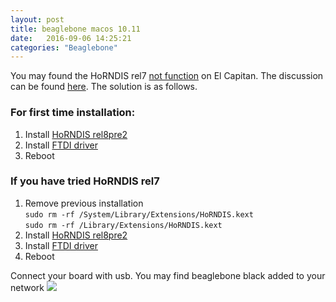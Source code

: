 ```yaml
---
layout: post
title: beaglebone macos 10.11
date:   2016-09-06 14:25:21 
categories: "Beaglebone"
---
```

You may found the HoRNDIS rel7 [not function](http://joshuawise.com/horndis) on El Capitan. The discussion can be found [here](https://github.com/jwise/HoRNDIS/issues/42). The solution is as follows.

### For first time installation:

1. Install [HoRNDIS rel8pre2](http://nyus.joshuawise.com/HoRNDIS-rel8pre2-dbg.pkg)
2. Install [FTDI driver](http://www.ftdichip.com/Drivers/VCP/MacOSX/FTDIUSBSerialDriver_v2_3.dmg)
3. Reboot

### If you have tried HoRNDIS rel7

1. Remove previous installation  
   ```sudo rm -rf /System/Library/Extensions/HoRNDIS.kext```  
   ```sudo rm -rf /Library/Extensions/HoRNDIS.kext```  
2. Install [HoRNDIS rel8pre2](http://nyus.joshuawise.com/HoRNDIS-rel8pre2-dbg.pkg)
3. Install [FTDI driver](http://www.ftdichip.com/Drivers/VCP/MacOSX/FTDIUSBSerialDriver_v2_3.dmg)
4. Reboot


Connect your board with usb. You may find beaglebone black added to your network
[<img class="center" src="/images/beaglebone/1.png"/>](/images/beaglebone/1.png)